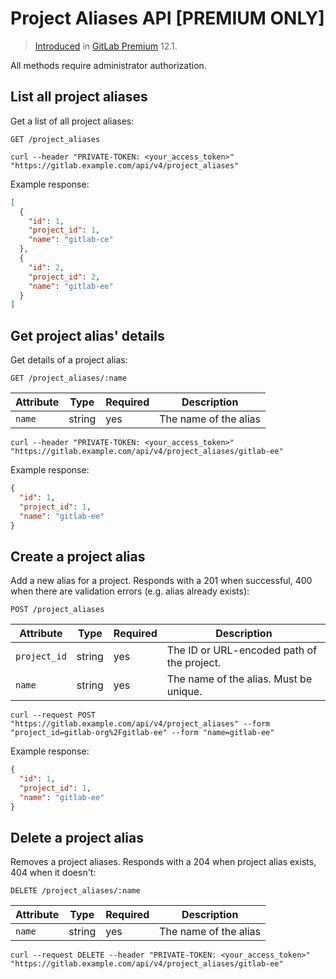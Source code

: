 # Project Aliases API **[PREMIUM ONLY]**

> [Introduced](https://gitlab.com/gitlab-org/gitlab-ee/issues/3264) in [GitLab Premium](https://about.gitlab.com/pricing/) 12.1.

All methods require administrator authorization.

## List all project aliases

Get a list of all project aliases:

```
GET /project_aliases
```

```
curl --header "PRIVATE-TOKEN: <your_access_token>" "https://gitlab.example.com/api/v4/project_aliases"
```

Example response:

```json
[
  {
    "id": 1,
    "project_id": 1,
    "name": "gitlab-ce"
  },
  {
    "id": 2,
    "project_id": 2,
    "name": "gitlab-ee"
  }
]
```

## Get project alias' details

Get details of a project alias:

```
GET /project_aliases/:name
```

| Attribute | Type   | Required | Description           |
|-----------|--------|----------|-----------------------|
| `name`    | string | yes      | The name of the alias |

```
curl --header "PRIVATE-TOKEN: <your_access_token>" "https://gitlab.example.com/api/v4/project_aliases/gitlab-ee"
```

Example response:

```json
{
  "id": 1,
  "project_id": 1,
  "name": "gitlab-ee"
}
```

## Create a project alias

Add a new alias for a project. Responds with a 201 when successful,
400 when there are validation errors (e.g. alias already exists):

```
POST /project_aliases
```

| Attribute    | Type   | Required | Description                                   |
|--------------|--------|----------|-----------------------------------------------|
| `project_id` | string | yes      | The ID or URL-encoded path of the project.    |
| `name`       | string | yes      | The name of the alias. Must be unique.        |

```
curl --request POST "https://gitlab.example.com/api/v4/project_aliases" --form "project_id=gitlab-org%2Fgitlab-ee" --form "name=gitlab-ee"
```

Example response:

```json
{
  "id": 1,
  "project_id": 1,
  "name": "gitlab-ee"
}
```

## Delete a project alias

Removes a project aliases. Responds with a 204 when project alias
exists, 404 when it doesn't:

```
DELETE /project_aliases/:name
```

| Attribute | Type   | Required | Description           |
|-----------|--------|----------|-----------------------|
| `name`    | string | yes      | The name of the alias |

```
curl --request DELETE --header "PRIVATE-TOKEN: <your_access_token>" "https://gitlab.example.com/api/v4/project_aliases/gitlab-ee"
```
